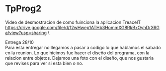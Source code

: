 # TpProg2
Video de desmostracion de como fuinciona la aplicacion TreaceIT
https://drive.google.com/file/d/12wHwep1ATHb3HommXG8RkBxOyhDrX6Ga/view?usp=sharing
\

Entrega 28/10 \
Para esta entregar no llegamos a pasar a codigo lo que hablamos el sabado en la reunion. Lo que hicimos fue hacer el diseño del programa, con la relacion entre objetos. Dejamos una foto con el diseño, que nos gustaria que revises para ver si esta bien o no.
